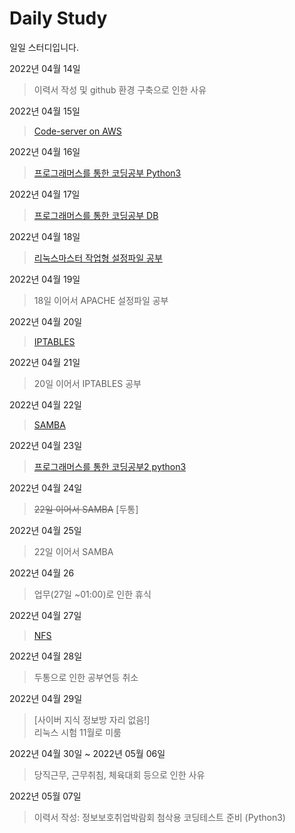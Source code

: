 # Daily Study
일일 스터디입니다.

2022년 04월 14일 
> 이력서  작성 및 github 환경 구축으로 인한 사유

2022년 04월 15일
> [Code-server on AWS](/2022/0415_Create_Code_Server.md)

2022년 04월 16일
> [프로그래머스를 통한 코딩공부 Python3](/2022/0416_Study.md)

2022년 04월 17일 
> [프로그래머스를 통한 코딩공부 DB](/2022/0417_Study.md)

2022년 04월 18일
> [리눅스마스터 작업형 설정파일 공부](/2022/0418_0419_LinuxMaster_Study.md)

2022년 04월 19일
> 18일 이어서 APACHE 설정파일 공부

2022년 04월 20일
> [IPTABLES](/2022/0420_IPTABLES.md)

2022년 04월 21일
> 20일 이어서 IPTABLES 공부 

2022년 04월 22일
> [SAMBA](/2022/0422_SAMBA.md)

2022년 04월 23일
> [프로그래머스를 통한 코딩공부2 python3](/2022/0423_Study.md)

2022년 04월 24일
> ~~22일 이어서 SAMBA~~ [두통]

2022년 04월 25일
> 22일 이어서 SAMBA

2022년 04월 26
> 업무(27일 ~01:00)로 인한 휴식

2022년 04월 27일
> [NFS](/2022/0422_NFS.md)

2022년 04월 28일
> 두통으로 인한 공부연등 취소

2022년 04월 29일
> [사이버 지식 정보방 자리 없음!]    
> 리눅스 시험 11월로 미룸

2022년 04월 30일 ~ 2022년 05월 06일
> 당직근무, 근무취침, 체육대회 등으로 인한 사유

2022년 05월 07일
> 이력서 작성: 정보보호취업박람회 첨삭용
> 코딩테스트 준비 (Python3)
